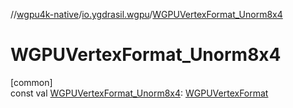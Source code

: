 //[wgpu4k-native](../../index.md)/[io.ygdrasil.wgpu](index.md)/[WGPUVertexFormat_Unorm8x4](-w-g-p-u-vertex-format_-unorm8x4.md)

# WGPUVertexFormat_Unorm8x4

[common]\
const val [WGPUVertexFormat_Unorm8x4](-w-g-p-u-vertex-format_-unorm8x4.md): [WGPUVertexFormat](-w-g-p-u-vertex-format/index.md)
